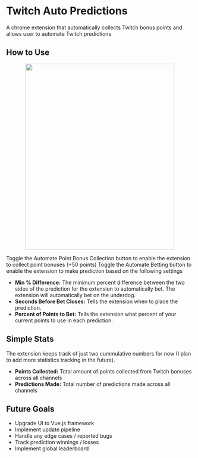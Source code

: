 # Twitch Auto Predictions
A chrome extension that automatically collects Twitch bonus points and allows user to automate Twitch predictions

## How to Use
<p align="center">
  <img src="https://user-images.githubusercontent.com/97144786/224249873-7c9cdb3a-f8f8-4213-9692-ff92c537e397.png" width="400" height="500" align="center">
</p>

Toggle the Automate Point Bonus Collection button to enable the extension to collect point bonuses (+50 points)
Toggle the Automate Betting button to enable the extension to make prediction based on the following settings
* **Min % Difference:** The minimum percent difference between the two sides of the prediction for the extension to automatically bet. The extension will automatically bet on the underdog. 
* **Seconds Before Bet Closes:** Tells the extension when to place the prediction.
* **Percent of Points to Bet:** Tells the extension what percent of your current points to use in each prediction.

## Simple Stats
The extension keeps track of just two cummulative numbers for now (I plan to add more statistics tracking in the future).
* **Points Collected:** Total amount of points collected from Twitch bonuses across all channels
* **Predictions Made:** Total number of predictions made across all channels

## Future Goals
* Upgrade UI to Vue.js framework
* Implement update pipeline
* Handle any edge cases / reported bugs
* Track prediction winnings / losses
* Implement global leaderboard
